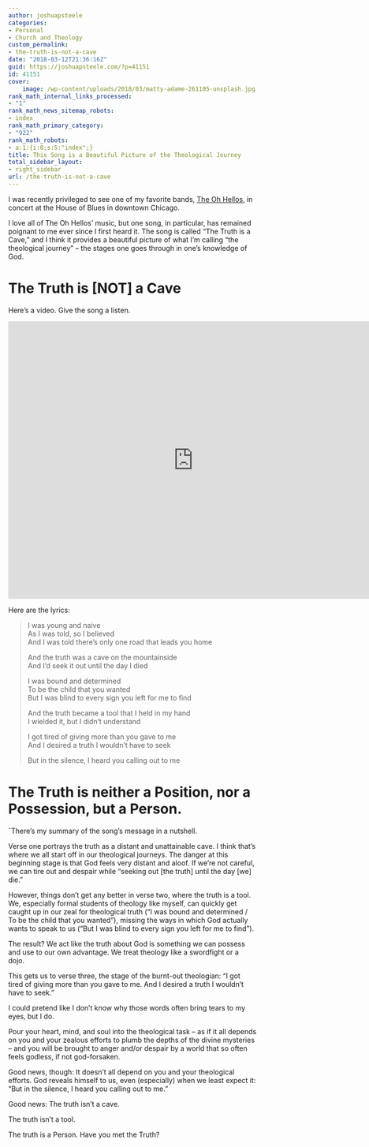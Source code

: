 ```yaml
---
author: joshuapsteele
categories:
- Personal
- Church and Theology
custom_permalink:
- the-truth-is-not-a-cave
date: "2018-03-12T21:36:16Z"
guid: https://joshuapsteele.com/?p=41151
id: 41151
cover:
    image: /wp-content/uploads/2018/03/matty-adame-261105-unsplash.jpg
rank_math_internal_links_processed:
- "1"
rank_math_news_sitemap_robots:
- index
rank_math_primary_category:
- "922"
rank_math_robots:
- a:1:{i:0;s:5:"index";}
title: This Song is a Beautiful Picture of the Theological Journey
total_sidebar_layout:
- right_sidebar
url: /the-truth-is-not-a-cave
---
```


I was recently privileged to see one of my favorite bands, [The Oh Hellos](http://theohhellos.com/), in concert at the House of Blues in downtown Chicago.

I love all of The Oh Hellos’ music, but one song, in particular, has remained poignant to me ever since I first heard it. The song is called “The Truth is a Cave,” and I think it provides a beautiful picture of what I’m calling “the theological journey” – the stages one goes through in one’s knowledge of God.

# The Truth is \[NOT\] a Cave

Here’s a video. Give the song a listen.

<iframe allow="accelerometer; autoplay; clipboard-write; encrypted-media; gyroscope; picture-in-picture" allowfullscreen="" frameborder="0" height="563" loading="lazy" src="https://www.youtube.com/embed/cTMObl4CqoU?feature=oembed" title="The Truth Is A Cave - The Oh Hello's" width="750"></iframe>

Here are the lyrics:

> I was young and naive  
> As I was told, so I believed  
> And I was told there’s only one road that leads you home
> 
> And the truth was a cave on the mountainside  
> And I’d seek it out until the day I died
> 
> I was bound and determined  
> To be the child that you wanted  
> But I was blind to every sign you left for me to find
> 
> And the truth became a tool that I held in my hand  
> I wielded it, but I didn’t understand
> 
> I got tired of giving more than you gave to me  
> And I desired a truth I wouldn’t have to seek
> 
> But in the silence, I heard you calling out to me

# The Truth is neither a Position, nor a Possession, but a Person.

ˆThere’s my summary of the song’s message in a nutshell.

Verse one portrays the truth as a distant and unattainable cave. I think that’s where we all start off in our theological journeys. The danger at this beginning stage is that God feels very distant and aloof. If we’re not careful, we can tire out and despair while “seeking out \[the truth\] until the day \[we\] die.”

However, things don’t get any better in verse two, where the truth is a tool. We, especially formal students of theology like myself, can quickly get caught up in our zeal for theological truth (“I was bound and determined / To be the child that you wanted”), missing the ways in which God actually wants to speak to us (“But I was blind to every sign you left for me to find”).

The result? We act like the truth about God is something we can possess and use to our own advantage. We treat theology like a swordfight or a dojo.

This gets us to verse three, the stage of the burnt-out theologian: “I got tired of giving more than you gave to me. And I desired a truth I wouldn’t have to seek.”

I could pretend like I don’t know why those words often bring tears to my eyes, but I do.

Pour your heart, mind, and soul into the theological task – as if it all depends on you and your zealous efforts to plumb the depths of the divine mysteries – and you will be brought to anger and/or despair by a world that so often feels godless, if not god-forsaken.

Good news, though: It doesn’t all depend on you and your theological efforts. God reveals himself to us, even (especially) when we least expect it: “But in the silence, I heard you calling out to me.”

Good news: The truth isn’t a cave.

The truth isn’t a tool.

The truth is a Person. Have you met the Truth?